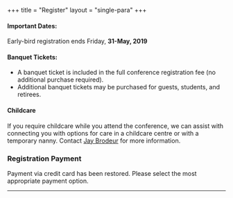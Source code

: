 +++
title = "Register"
layout = "single-para"
+++

#### Important Dates:
Early-bird registration ends Friday, **31-May, 2019**

#### Banquet Tickets:
* A banquet ticket is included in the full conference registration fee (no additional purchase required).
* Additional banquet tickets may be purchased for guests, students, and retirees.

#### Childcare
If you require childcare while you attend the conference, we can assist with connecting you with options for care in a childcare centre or with a temporary nanny. Contact [Jay Brodeur](mailto:brodeujj@mcmaster.ca) for more information.

### Registration Payment 
Payment via credit card has been restored. Please select the most appropriate payment option. 


---

<script src="https://memberservices.membee.com/feeds/Events/EventScript.ashx?id=105&cid=688&wid=501" type="text/javascript"></script>
